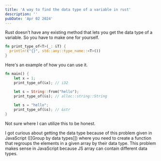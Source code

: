 ```yaml
---
title: 'A way to find the data type of a variable in rust'
description: ''
pubDate: 'Apr 02 2024'
---
```



Rust doesn't have any existing method that lets you get the data type of a variable. So you have to make one for yourself.
```rust
fn print_type_of<T>(_: &T) { 
  println!("{}", std::any::type_name::<T>())
}
```

Here's an example of how you can use it.
```rust
fn main() {
    let x = 1;
    print_type_of(&x); // i32

    let s = String::from("hello");
    print_type_of(&s); // alloc::string::String
    
    let s = "hello";
    print_type_of(&s); // &str
}
```

Not sure where I can utilize this to be honest. 

I got curious about getting the data type because of this problem given in JavaScript ([[Group by data types]]) where you need to create a function that regroups the elements in a given array by their data type. This problem makes sense in JavaScript because JS array can contain different data types. 